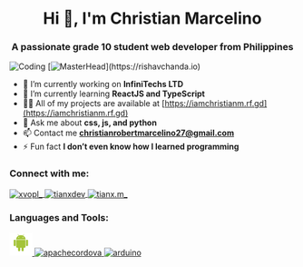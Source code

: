 <h1 align="center">Hi 👋, I'm Christian Marcelino</h1>
<h3 align="center">A passionate grade 10 student web developer from Philippines</h3>

![Coding](https://cdn.dribbble.com/users/116207...)
[![MasterHead](https://1.bp.blogspot.com/-7A4WynwLsM...)](https://rishavchanda.io)

- 🔭 I’m currently working on **InfiniTechs LTD**
- 🌱 I’m currently learning **ReactJS and TypeScript**
- 👨‍💻 All of my projects are available at [https://iamchristianm.rf.gd](https://iamchristianm.rf.gd)
- 💬 Ask me about **css, js, and python**
- 📫 Contact me **christianrobertmarcelino27@gmail.com**
- ⚡ Fun fact **I don’t even know how I learned programming**

<h3 align="left">Connect with me:</h3>
<p align="left">
  <a href="https://twitter.com/xvopl_" target="blank">
    <img align="center" src="https://raw.githubusercontent.com/rahuldkjain/github-profile-readme-generator/master/src/images/icons/Social/twitter.svg" alt="xvopl_" height="30" width="40" />
  </a>
  <a href="https://fb.com/tianxdev" target="blank">
    <img align="center" src="https://raw.githubusercontent.com/rahuldkjain/github-profile-readme-generator/master/src/images/icons/Social/facebook.svg" alt="tianxdev" height="30" width="40" />
  </a>
  <a href="https://instagram.com/tianx.m_" target="blank">
    <img align="center" src="https://raw.githubusercontent.com/rahuldkjain/github-profile-readme-generator/master/src/images/icons/Social/instagram.svg" alt="tianx.m_" height="30" width="40" />
  </a>
</p>

<h3 align="left">Languages and Tools:</h3>
<p align="left">
  <a href="https://developer.android.com" target="_blank" rel="noreferrer">
    <img src="https://raw.githubusercontent.com/devicons/devicon/master/icons/android/android-original-wordmark.svg" alt="android" width="40" height="40"/>
  </a>
  <a href="https://cordova.apache.org/" target="_blank" rel="noreferrer">
    <img src="https://www.vectorlogo.zone/logos/apache_cordova/apache_cordova-icon.svg" alt="apachecordova" width="40" height="40"/>
  </a>
  <a href="https://www.arduino.cc/" target="_blank" rel="noreferrer">
    <img src="https://cdn.worldvectorlogo.com/logos/arduino-1.svg" alt="arduino" width="40" height="40"/>
  </a>
  <!-- Add other icons similarly -->
</p>
